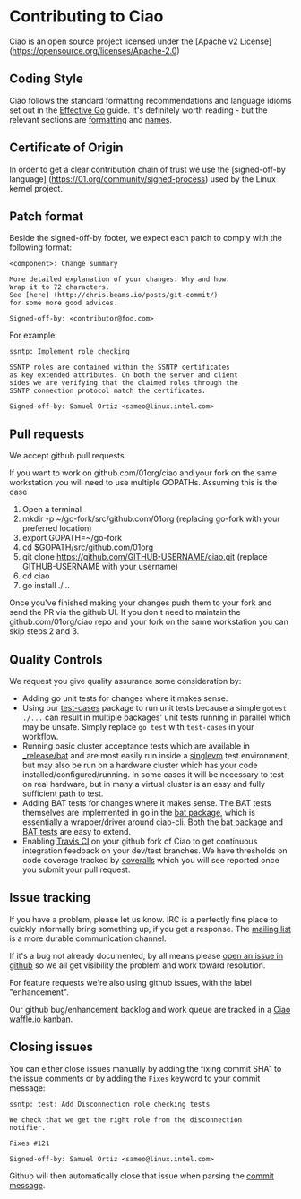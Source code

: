 # Contributing to Ciao

Ciao is an open source project licensed under the [Apache v2 License] (https://opensource.org/licenses/Apache-2.0)

## Coding Style

Ciao follows the standard formatting recommendations and language idioms set out
in the [Effective Go](https://golang.org/doc/effective_go.html) guide. It's
definitely worth reading - but the relevant sections are
[formatting](https://golang.org/doc/effective_go.html#formatting)
and [names](https://golang.org/doc/effective_go.html#names).

## Certificate of Origin

In order to get a clear contribution chain of trust we use the [signed-off-by language] (https://01.org/community/signed-process)
used by the Linux kernel project.

## Patch format

Beside the signed-off-by footer, we expect each patch to comply with the following format:

```
<component>: Change summary

More detailed explanation of your changes: Why and how.
Wrap it to 72 characters.
See [here] (http://chris.beams.io/posts/git-commit/)
for some more good advices.

Signed-off-by: <contributor@foo.com>
```

For example:

```
ssntp: Implement role checking

SSNTP roles are contained within the SSNTP certificates
as key extended attributes. On both the server and client
sides we are verifying that the claimed roles through the
SSNTP connection protocol match the certificates.

Signed-off-by: Samuel Ortiz <sameo@linux.intel.com>
```

## Pull requests

We accept github pull requests.

If you want to work on github.com/01org/ciao and your fork on the same workstation you will need to use multiple GOPATHs.  Assuming this is the case

1. Open a terminal
2. mkdir -p ~/go-fork/src/github.com/01org (replacing go-fork with your preferred location)
3. export GOPATH=~/go-fork
4. cd $GOPATH/src/github.com/01org
5. git clone https://github.com/GITHUB-USERNAME/ciao.git (replace GITHUB-USERNAME with your username)
6. cd ciao
7. go install ./...

Once you've finished making your changes push them to your fork and send the PR via the github UI.  If you don't need to maintain the github.com/01org/ciao repo and your fork on the same workstation you can skip steps 2 and 3.

## Quality Controls

We request you give quality assurance some consideration by:
* Adding go unit tests for changes where it makes sense.
* Using our [test-cases](https://github.com/01org/ciao/tree/master/test-cases) package to run unit tests because a simple ```gotest ./...``` can result in multiple packages' unit tests running in parallel which may be unsafe.  Simply replace ```go test``` with ```test-cases``` in your workflow.
* Running basic cluster acceptance tests which are available in [_release/bat](https://github.com/01org/ciao/tree/master/_release/bat) and are most easily run inside a [singlevm](https://github.com/01org/ciao/tree/master/testutil/singlevm) test environment, but may also be run on a hardware cluster which has your code installed/configured/running.  In some cases it will be necessary to test on real hardware, but in many a virtual cluster is an easy and fully sufficient path to test.
* Adding BAT tests for changes where it makes sense.  The BAT tests themselves are implemented in go in the [bat package](https://github.com/01org/ciao/tree/master/bat), which is essentially a wrapper/driver around ciao-cli.  Both the [bat package](https://github.com/01org/ciao/tree/master/bat) and [BAT tests](https://github.com/01org/ciao/tree/master/_release/bat) are easy to extend.
* Enabling [Travis CI](https://travis-ci.org/01org/ciao) on your github fork of Ciao to get continuous integration feedback on your dev/test branches. We have thresholds on code coverage tracked by [coveralls](https://coveralls.io/github/01org/ciao) which you will see reported once you submit your pull request.

## Issue tracking

If you have a problem, please let us know.  IRC is a perfectly fine place
to quickly informally bring something up, if you get a response.  The
[mailing list](https://lists.clearlinux.org/mailman/listinfo/ciao-devel)
is a more durable communication channel.

If it's a bug not already documented, by all means please [open an
issue in github](https://github.com/01org/ciao/issues/new) so we all get visibility
the problem and work toward resolution.

For feature requests we're also using github issues, with the label
"enhancement".

Our github bug/enhancement backlog and work queue are tracked in a
[Ciao waffle.io kanban](https://waffle.io/01org/ciao).

## Closing issues

You can either close issues manually by adding the fixing commit SHA1 to the issue
comments or by adding the `Fixes` keyword to your commit message:

```
ssntp: test: Add Disconnection role checking tests

We check that we get the right role from the disconnection
notifier.

Fixes #121

Signed-off-by: Samuel Ortiz <sameo@linux.intel.com>
```

Github will then automatically close that issue when parsing the
[commit message](https://help.github.com/articles/closing-issues-via-commit-messages/).
